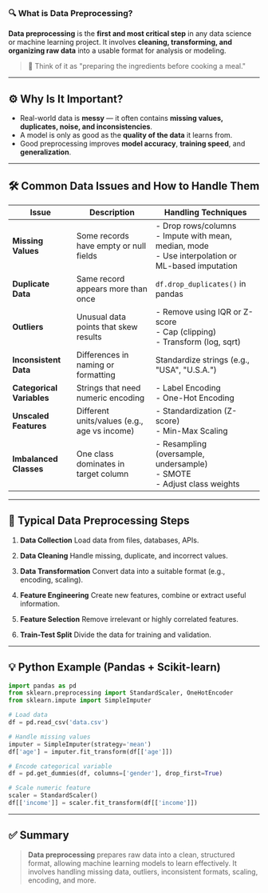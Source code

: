 ### 🔍 What is **Data Preprocessing**?

**Data preprocessing** is the **first and most critical step** in any data science or machine learning project. It involves **cleaning, transforming, and organizing raw data** into a usable format for analysis or modeling.

> 🚀 Think of it as "preparing the ingredients before cooking a meal."

---

## ⚙️ Why Is It Important?

* Real-world data is **messy** — it often contains **missing values, duplicates, noise, and inconsistencies**.
* A model is only as good as the **quality of the data** it learns from.
* Good preprocessing improves **model accuracy**, **training speed**, and **generalization**.

---

## 🛠️ Common Data Issues and How to Handle Them

| Issue                     | Description                                  | Handling Techniques                                                                                   |
| ------------------------- | -------------------------------------------- | ----------------------------------------------------------------------------------------------------- |
| **Missing Values**        | Some records have empty or null fields       | - Drop rows/columns<br>- Impute with mean, median, mode<br>- Use interpolation or ML-based imputation |
| **Duplicate Data**        | Same record appears more than once           | `df.drop_duplicates()` in pandas                                                                      |
| **Outliers**              | Unusual data points that skew results        | - Remove using IQR or Z-score<br>- Cap (clipping)<br>- Transform (log, sqrt)                          |
| **Inconsistent Data**     | Differences in naming or formatting          | Standardize strings (e.g., "USA", "U.S.A.")                                                           |
| **Categorical Variables** | Strings that need numeric encoding           | - Label Encoding<br>- One-Hot Encoding                                                                |
| **Unscaled Features**     | Different units/values (e.g., age vs income) | - Standardization (Z-score)<br>- Min-Max Scaling                                                      |
| **Imbalanced Classes**    | One class dominates in target column         | - Resampling (oversample, undersample)<br>- SMOTE<br>- Adjust class weights                           |

---

## 🔄 Typical Data Preprocessing Steps

1. **Data Collection**
   Load data from files, databases, APIs.

2. **Data Cleaning**
   Handle missing, duplicate, and incorrect values.

3. **Data Transformation**
   Convert data into a suitable format (e.g., encoding, scaling).

4. **Feature Engineering**
   Create new features, combine or extract useful information.

5. **Feature Selection**
   Remove irrelevant or highly correlated features.

6. **Train-Test Split**
   Divide the data for training and validation.

---

## 💡 Python Example (Pandas + Scikit-learn)

```python
import pandas as pd
from sklearn.preprocessing import StandardScaler, OneHotEncoder
from sklearn.impute import SimpleImputer

# Load data
df = pd.read_csv('data.csv')

# Handle missing values
imputer = SimpleImputer(strategy='mean')
df['age'] = imputer.fit_transform(df[['age']])

# Encode categorical variable
df = pd.get_dummies(df, columns=['gender'], drop_first=True)

# Scale numeric feature
scaler = StandardScaler()
df[['income']] = scaler.fit_transform(df[['income']])
```

---

## ✅ Summary

> **Data preprocessing** prepares raw data into a clean, structured format, allowing machine learning models to learn effectively. It involves handling missing data, outliers, inconsistent formats, scaling, encoding, and more.
